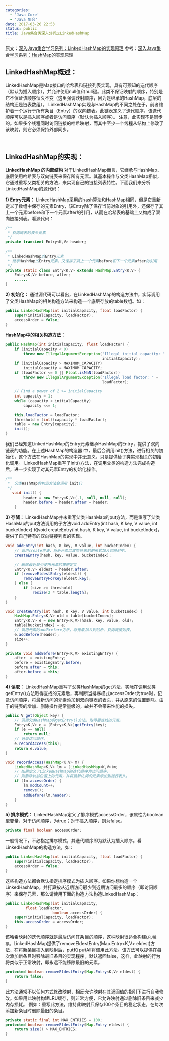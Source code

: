 ```yaml
---
categories:
  - 'Java Core'
  - 'Java 集合'
date: 2017-03-26 22:53
status: public
title: Java集合类深入分析之LinkedHashMap
---
```


原文：[深入Java集合学习系列：LinkedHashMap的实现原理](http://zhangshixi.iteye.com/blog/673789)
参考：[深入Java集合学习系列：HashMap的实现原理](http://zhangshixi.iteye.com/blog/672697)
## LinkedHashMap概述：
   LinkedHashMap是Map接口的哈希表和链接列表实现，具有可预知的迭代顺序（默认为插入顺序），并允许使用null值和null键。此类不保证映射的顺序，特别是它不保证该顺序恒久不变（这里强调映射顺序，因为是继承的HashMap，底层的结构还是链表数组）。
   LinkedHashMap实现与HashMap的不同之处在于，前者维护着一个运行于所有条目（Entry）的双向链表。此链表定义了迭代顺序，该迭代顺序可以是插入顺序或者是访问顺序（默认为插入顺序）。
   注意，此实现不是同步的。如果多个线程同时访问链接的哈希映射，而其中至少一个线程从结构上修改了该映射，则它必须保持外部同步。

<!--more-->

</br>

## LinkedHashMap的实现：

 **LinkedHashMap 的内部结构**
对于LinkedHashMap而言，它继承与HashMap、底层使用哈希表与双向链表来保存所有元素。其基本操作与父类HashMap相似，它通过重写父类相关的方法，来实现自己的链接列表特性。下面我们来分析LinkedHashMap的源代码：

**1) Entry元素：**
   LinkedHashMap采用的hash算法和HashMap相同，但是它重新定义了数组中保存的元素Entry，该Entry除了保存当前对象的引用外，还保存了其上一个元素before和下一个元素after的引用，从而在哈希表的基础上又构成了双向链接列表。看源代码：
```java
/** 
 * 双向链表的表头元素
 */  
private transient Entry<K,V> header;  
  
/** 
 * LinkedHashMap的Entry元素
 * 继承HashMap的Entry元素，又保存了其上一个元素before和下一个元素after的引用
 */  
private static class Entry<K,V> extends HashMap.Entry<K,V> {  
    Entry<K,V> before, after;  
    ......
}  
```

**2) 初始化：**
   通过源代码可以看出，在LinkedHashMap的构造方法中，实际调用了父类HashMap的相关构造方法来构造一个底层存放的table数组。如：
```java
public LinkedHashMap(int initialCapacity, float loadFactor) {  
    super(initialCapacity, loadFactor);  
    accessOrder = false;  
}  
```
**HashMap中的相关构造方法：**
```java
public HashMap(int initialCapacity, float loadFactor) {  
    if (initialCapacity < 0)  
        throw new IllegalArgumentException("Illegal initial capacity: " +  
                                           initialCapacity);  
    if (initialCapacity > MAXIMUM_CAPACITY)  
        initialCapacity = MAXIMUM_CAPACITY;  
    if (loadFactor <= 0 || Float.isNaN(loadFactor))  
        throw new IllegalArgumentException("Illegal load factor: " +  
                                           loadFactor);  
  
    // Find a power of 2 >= initialCapacity  
    int capacity = 1;  
    while (capacity < initialCapacity)  
        capacity <<= 1;  
  
    this.loadFactor = loadFactor;  
    threshold = (int)(capacity * loadFactor);  
    table = new Entry[capacity];  
    init();  
}  
```

我们已经知道LinkedHashMap的Entry元素继承HashMap的Entry，提供了双向链表的功能。在上述HashMap的构造器
中，最后会调用init()方法，进行相关的初始化，这个方法在HashMap的实现中并无意义，只是提供给子类实现相关的初始化调用。
   LinkedHashMap重写了init()方法，在调用父类的构造方法完成构造后，进一步实现了对其元素Entry的初始化操作。
```java
/** 
 *  父类HashMap的构造方法会调用 init()
 */  
   void init() {
        header = new Entry<K,V>(-1, null, null, null);
        header.before = header.after = header;
    }
```

**3) 存储：**
LinkedHashMap并未重写父类HashMap的put方法，而是重写了父类HashMap的put方法调用的子方法void addEntry(int hash, K key, V value, int bucketIndex) 和void createEntry(int hash, K key, V value, int bucketIndex)，提供了自己特有的双向链接列表的实现。

```java
void addEntry(int hash, K key, V value, int bucketIndex) {  
    // 调用create方法，将新元素以双向链表的的形式加入到映射中。  
    createEntry(hash, key, value, bucketIndex);  
  
    // 删除最近最少使用元素的策略定义  
    Entry<K,V> eldest = header.after;  
    if (removeEldestEntry(eldest)) {  
        removeEntryForKey(eldest.key);  
    } else {  
        if (size >= threshold)  
            resize(2 * table.length);  
    }  
}  
```
```java
void createEntry(int hash, K key, V value, int bucketIndex) {  
    HashMap.Entry<K,V> old = table[bucketIndex];  
    Entry<K,V> e = new Entry<K,V>(hash, key, value, old);  
    table[bucketIndex] = e;  
    // 调用元素的addBrefore方法，将元素加入到哈希、双向链接列表。  
    e.addBefore(header);  
    size++;  
}  
```
```java
private void addBefore(Entry<K,V> existingEntry) {  
    after  = existingEntry;  
    before = existingEntry.before;  
    before.after = this;  
    after.before = this;  
} 
```
**4) 读取：**
   LinkedHashMap重写了父类HashMap的get方法，实际在调用父类getEntry()方法取得查找的元素后，再判断当排序模式accessOrder为true时，记录访问顺序，将最新访问的元素添加到双向链表的表头，并从原来的位置删除。由于的链表的增加、删除操作是常量级的，故并不会带来性能的损失。
```java
public V get(Object key) {  
    // 调用父类HashMap的getEntry()方法，取得要查找的元素。  
    Entry<K,V> e = (Entry<K,V>)getEntry(key);  
    if (e == null)  
        return null;  
    // 记录访问顺序。  
    e.recordAccess(this);  
    return e.value;  
}  
```
```java
void recordAccess(HashMap<K,V> m) {  
    LinkedHashMap<K,V> lm = (LinkedHashMap<K,V>)m;  
    // 如果定义了LinkedHashMap的迭代顺序为访问顺序，  
    // 则删除以前位置上的元素，并将最新访问的元素添加到链表表头。  
    if (lm.accessOrder) {  
        lm.modCount++;  
        remove();  
        addBefore(lm.header);  
    }  
}      
```

**5) 排序模式：**
   LinkedHashMap定义了排序模式accessOrder，该属性为boolean型变量，对于访问顺序，为true；对于插入顺序，则为false。
```java
private final boolean accessOrder;  
```
 一般情况下，不必指定排序模式，其迭代顺序即为默认为插入顺序。看LinkedHashMap的构造方法，如：
```java
public LinkedHashMap(int initialCapacity, float loadFactor) {  
    super(initialCapacity, loadFactor);  
    accessOrder = false;  
}  
```
这些构造方法都会默认指定排序模式为插入顺序。如果你想构造一个LinkedHashMap，并打算按从近期访问最少到近期访问最多的顺序（即访问顺序）来保存元素，那么请使用下面的构造方法构造LinkedHashMap：
```java
public LinkedHashMap(int initialCapacity,  
         float loadFactor,  
                     boolean accessOrder) {  
    super(initialCapacity, loadFactor);  
    this.accessOrder = accessOrder;  
}
```

该哈希映射的迭代顺序就是最后访问其条目的顺序，这种映射很适合构建``LRU缓存``。LinkedHashMap提供了removeEldestEntry(Map.Entry<K,V> eldest)方法，在将新条目插入到映射后，put和 putAll将调用此方法。该方法可以提供在每次添加新条目时移除最旧条目的实现程序，默认返回false，这样，此映射的行为将类似于正常映射，即永远不能移除最旧的元素。

```java
protected boolean removeEldestEntry(Map.Entry<K,V> eldest) {  
    return false;  
} 
```

此方法通常不以任何方式修改映射，相反允许映射在其返回值的指引下进行自我修改。如果用此映射构建LRU缓存，则非常方便，它允许映射通过删除旧条目来减少内存损耗。
   例如：重写此方法，维持此映射只保存100个条目的稳定状态，在每次添加新条目时删除最旧的条目。

```java
private static final int MAX_ENTRIES = 100;  
protected boolean removeEldestEntry(Map.Entry eldest) {  
    return size() > MAX_ENTRIES;  
}
```